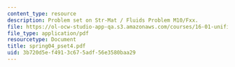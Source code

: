 ```yaml
---
content_type: resource
description: Problem set on Str-Mat / Fluids Problem M10/Fxx.
file: https://ol-ocw-studio-app-qa.s3.amazonaws.com/courses/16-01-unified-engineering-i-ii-iii-iv-fall-2005-spring-2006/3b720d5ef4913c675adf56e3580baa29_spring04_pset4.pdf
file_type: application/pdf
resourcetype: Document
title: spring04_pset4.pdf
uid: 3b720d5e-f491-3c67-5adf-56e3580baa29
---
```

